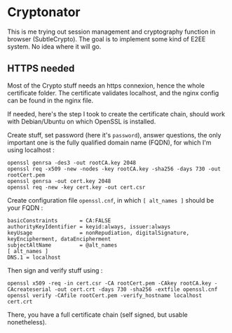 # Cryptonator
This is me trying out session management and cryptography function in browser (SubtleCrypto). The goal is to implement some kind of E2EE system. No idea where it will go.

## HTTPS needed
Most of the Crypto stuff needs an https connexion, hence the whole certificate folder. The certificate validates localhost, and the nginx config can be found in the nginx file.

If needed, here's the step I took to create the certificate chain, should work with Debian/Ubuntu on which OpenSSL is installed.

Create stuff, set password (here it's `password`), answer questions, the only important one is the fully qualified domain name (FQDN), for which I'm using localhost :

    openssl genrsa -des3 -out rootCA.key 2048
    openssl req -x509 -new -nodes -key rootCA.key -sha256 -days 730 -out rootCert.pem
    openssl genrsa -out cert.key 2048
    openssl req -new -key cert.key -out cert.csr

Create configuration file `openssl.cnf`, in which `[ alt_names ]` should be your FQDN : 

    basicConstraints       = CA:FALSE
    authorityKeyIdentifier = keyid:always, issuer:always
    keyUsage               = nonRepudiation, digitalSignature, keyEncipherment, dataEncipherment
    subjectAltName         = @alt_names
    [ alt_names ]
    DNS.1 = localhost

Then sign and verify stuff using :

    openssl x509 -req -in cert.csr -CA rootCert.pem -CAkey rootCA.key -CAcreateserial -out cert.crt -days 730 -sha256 -extfile openssl.cnf
    openssl verify -CAfile rootCert.pem -verify_hostname localhost cert.crt

There, you have a full certificate chain (self signed, but usable nonetheless).